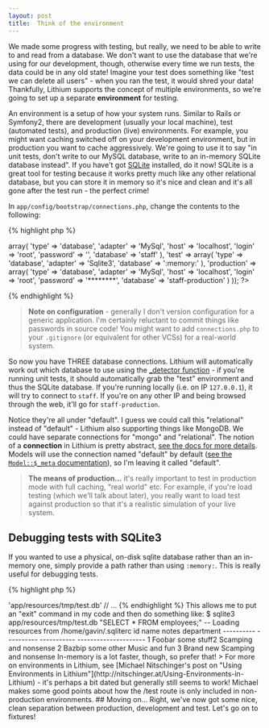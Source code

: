 ```yaml
---
layout: post
title:  Think of the environment
---
```


We made some progress with testing, but really, we need to be able to write to and read from a database. We don't want to use the database that we're using for our development, though, otherwise every time we run tests, the data could be in any old state! Imagine your test does something like "test we can delete all users" - when you ran the test, it would shred your data! Thankfully, Lithium supports the concept of multiple environments, so we're going to set up a separate **environment** for testing.

An environment is a setup of how your system runs. Similar to Rails or Symfony2, there are development (usually your local machine), test (automated tests), and production (live) environments. For example, you might want caching switched off on your development environment, but in production you want to cache aggressively. We're going to use it to say "in unit tests, don't write to our MySQL database, write to an in-memory SQLite database instead". If you have't got [SQLite](http://www.sqlite.org/) installed, do it now! SQLite is a great tool for testing because it works pretty much like any other relational database, but you can store it in memory so it's nice and clean and it's all gone after the test run - the perfect crime!

In `app/config/bootstrap/connections.php`, change the contents to the following:

{% highlight php %}
<?php
use lithium\data\Connections;

Connections::add('default', array(
    'development' => array(
		'type' => 'database',
		'adapter' => 'MySql',
		'host' => 'localhost',
		'login' => 'root',
		'password' => '',
		'database' => 'staff'
	), 
    'test' => array(
		'type' => 'database',
		'adapter' => 'Sqlite3',
		'database' => ':memory:'
	),
    'production' => array(
		'type' => 'database',
		'adapter' => 'MySql',
		'host' => 'localhost',
		'login' => 'root',
		'password' => '********',
		'database' => 'staff-production'
    )
));
?>
{% endhighlight %}

> **Note on configuration** - generally I don't version configuration for a generic application. I'm certainly reluctant to commit things like passwords in source code! You might want to add `connections.php` to your `.gitignore` (or equivalent for other VCSs) for a real-world system.

So now you have THREE database connections. Lithium will automatically work out which database to use using the [_detector function](https://github.com/UnionOfRAD/lithium/blob/master/core/Environment.php#L329) - if you're running unit tests, it should automatically grab the "test" environment and thus the SQLite database. If you're running locally (i.e. on IP `127.0.0.1`), it will try to connect to `staff`. If you're on any other IP and being browsed through the web, it'll go for `staff-production`.

Notice they're all under "default". I guess we could call this "relational" instead of "default" - Lithium also supporting things like MongoDB. We could have separate connections for "mongo" and "relational". The notion of a **connection** in Lithium is pretty abstract, [see the docs for more details](http://li3.me/docs/manual/working-with-data/using-data-sources.wiki). Models will use the connection named "default" by default ([see the `Model::$_meta` documentation](http://li3.me/docs/lithium/data/Model::$_meta)), so I'm leaving it called "default".

> **The means of production...** it's really important to test in production mode with full caching, "real world" etc. For example, if you're load testing (which we'll talk about later), you really want to load test against production so that it's a realistic simulation of your live system.

## Debugging tests with SQLite3

If you wanted to use a physical, on-disk sqlite database rather than an in-memory one, simply provide a path rather than using `:memory:`. This is really useful for debugging tests.

{% highlight php %}
<?php
// ...
    'database' => 'app/resources/tmp/test.db'
// ...
{% endhighlight %}

This allows me to put an "exit" command in my code and then do something like:

	$ sqlite3 app/resources/tmp/test.db "SELECT * FROM employees;"
	-- Loading resources from /home/gavin/.sqliterc

	id          name        notes        department           
	----------  ----------  -----------  ---------------------
	1           Foobar      some stuff2  Scamping and nonsense
	2           Bazbip      some other   Music and fun        
	3           Brand new                Scamping and nonsense

In-memory is a lot faster, though, so prefer that!

> For more on environments in Lithium, see [Michael Nitschinger's post on "Using Environments in Lithium"](http://nitschinger.at/Using-Environments-in-Lithium) - it's perhaps a bit dated but generally still seems to work! Michael makes some good points about how the /test route is only included in non-production environments.

## Moving on...

Right, we've now got some nice, clean separation between production, development and test. Let's go on to fixtures!